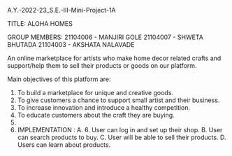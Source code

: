 A.Y.-2022-23_S.E.-III-Mini-Project-1A

TITLE: ALOHA HOMES

GROUP MEMBERS:
21104006 - MANJIRI GOLE
21104007 - SHWETA BHUTADA
21104003 - AKSHATA NALAVADE

An online marketplace for artists who make home decor related crafts and
support/help them to sell their products or goods on our platform.

Main objectives of this platform are:
1. To build a marketplace for unique and creative goods.
2. To give customers a chance to support small artist and their business.
3. To increase innovation and introduce a healthy competition.
4. To educate customers about the craft they are buying.
5. 
6. IMPLEMENTATION :
A. 6. User can log in and set up their shop.
B. User can search products to buy.
C. User will be able to sell their products.
D. Users can learn about products.

